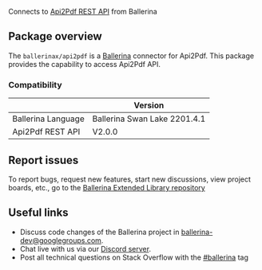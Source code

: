 Connects to [Api2Pdf REST API](https://www.api2pdf.com/) from Ballerina

## Package overview
The `ballerinax/api2pdf` is a [Ballerina](https://ballerina.io/) connector for Api2Pdf.
This package provides the capability to access Api2Pdf API.

### Compatibility
|                               | Version                        |
|-------------------------------|--------------------------------|
| Ballerina Language            | Ballerina Swan Lake 2201.4.1     |
| Api2Pdf REST API              | V2.0.0                         | 

## Report issues
To report bugs, request new features, start new discussions, view project boards, etc., go to the [Ballerina Extended Library repository](https://github.com/ballerina-platform/ballerina-extended-library)

## Useful links
- Discuss code changes of the Ballerina project in [ballerina-dev@googlegroups.com](mailto:ballerina-dev@googlegroups.com).
- Chat live with us via our [Discord server](https://discord.gg/ballerinalang).
- Post all technical questions on Stack Overflow with the [#ballerina](https://stackoverflow.com/questions/tagged/ballerina) tag
